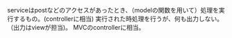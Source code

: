 serviceはpostなどのアクセスがあったとき、（modelの関数を用いて）処理を実行するもの。(controllerに相当)
実行された時処理を行うが、何も出力しない。（出力はviewが担当)。
MVCのcontrollerに相当。

